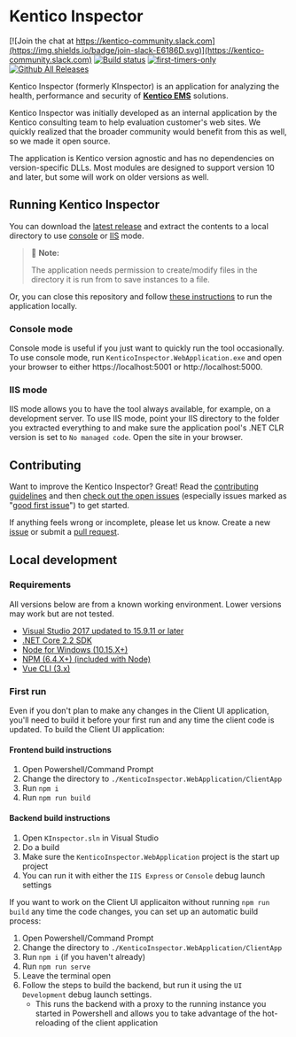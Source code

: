 # Kentico Inspector

[![Join the chat at https://kentico-community.slack.com](https://img.shields.io/badge/join-slack-E6186D.svg)](https://kentico-community.slack.com)
[![Build status](https://ci.appveyor.com/api/projects/status/n3nrch61bqxh497e/branch/master?svg=true)](https://ci.appveyor.com/project/kentico/kinspector-98xj0/branch/master)
[![first-timers-only](https://img.shields.io/badge/first--timers--only-friendly-blue.svg)](http://www.firsttimersonly.com/)
[![Github All Releases](https://img.shields.io/github/downloads/kentico/kinspector/total.svg)](https://github.com/Kentico/KInspector/releases)

Kentico Inspector (formerly KInspector) is an application for analyzing the health, performance and security of **[Kentico EMS](https://www.kentico.com/)** solutions.

Kentico Inspector was initially developed as an internal application by the Kentico consulting team to help evaluation customer's web sites. We quickly realized that the broader community would benefit from this as well, so we made it open source.

The application is Kentico version agnostic and has no dependencies on version-specific DLLs. Most modules are designed to support version 10 and later, but some will work on older versions as well.

## Running Kentico Inspector

You can download the [latest release](https://github.com/Kentico/KInspector/releases/latest) and extract the contents to a local directory to use [console](#console-mode) or [IIS](#iis-mode) mode.

> :round_pushpin: **Note:** 
> 
> The application needs permission to create/modify files in the directory it is run from to save instances to a file.

Or, you can close this repository and follow [these instructions](#local-development) to run the application locally.

### Console mode

Console mode is useful if you just want to quickly run the tool occasionally. To use console mode, run `KenticoInspector.WebApplication.exe` and open your browser to either https://localhost:5001 or http://localhost:5000.

### IIS mode

IIS mode allows you to have the tool always available, for example, on a development server. To use IIS mode, point your IIS directory to the folder you extracted everything to and make sure the application pool's .NET CLR version is set to `No managed code`. Open the site in your browser.

## Contributing

Want to improve the Kentico Inspector? Great! Read the [contributing guidelines](https://github.com/Kentico/KInspector/blob/master/CONTRIBUTING.md) and then [check out the open issues](https://github.com/Kentico/KInspector/issues) (especially issues marked as "[good first issue](https://github.com/Kentico/KInspector/labels/good%20first%20issue)") to get started.

If anything feels wrong or incomplete, please let us know. Create a new [issue](https://github.com/Kentico/KInspector/issues/new) or submit a [pull request](https://help.github.com/articles/using-pull-requests/).

## Local development

### Requirements

All versions below are from a known working environment. Lower versions may work but are not tested.

- [Visual Studio 2017 updated to 15.9.11 or later](https://visualstudio.microsoft.com/vs/)
- [.NET Core 2.2 SDK](https://dotnet.microsoft.com/download/dotnet-core/2.2)
- [Node for Windows (10.15.X+)](https://nodejs.org/en/)
- [NPM (6.4.X+) (included with Node)](https://www.npmjs.com/)
- [Vue CLI (3.x)](https://cli.vuejs.org/)

### First run

Even if you don't plan to make any changes in the Client UI application, you'll need to build it before your first run and any time the client code is updated. To build the Client UI application:

#### Frontend build instructions
1. Open Powershell/Command Prompt
1. Change the directory to `./KenticoInspector.WebApplication/ClientApp`
1. Run `npm i`
1. Run `npm run build`

#### Backend build instructions

1. Open `KInspector.sln` in Visual Studio
1. Do a build
1. Make sure the `KenticoInspector.WebApplication` project is the start up project
1. You can run it with either the `IIS Express` or `Console` debug launch settings

If you want to work on the Client UI applicaiton without running `npm run build` any time the code changes, you can set up an automatic build process:

1. Open Powershell/Command Prompt
1. Change the directory to `./KenticoInspector.WebApplication/ClientApp`
1. Run `npm i` (if you haven't already)
1. Run `npm run serve`
1. Leave the terminal open
1. Follow the steps to build the backend, but run it using the `UI Development` debug launch settings.
   - This runs the backend with a proxy to the running instance you started in Powershell and allows you to take advantage of the hot-reloading of the client application

